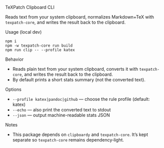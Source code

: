 TeXPatch Clipboard CLI

Reads text from your system clipboard, normalizes Markdown+TeX with `texpatch-core`, and writes the result back to the clipboard.

Usage (local dev)
```
npm i
npm -w texpatch-core run build
npm run clip -- --profile katex
```

Behavior
- Reads plain text from your system clipboard, converts it with `texpatch-core`, and writes the result back to the clipboard.
- By default prints a short stats summary (not the converted text).

Options
- `--profile katex|pandoc|github` — choose the rule profile (default: katex)
- `--echo` — also print the converted text to stdout
- `--json` — output machine-readable stats JSON

Notes
- This package depends on `clipboardy` and `texpatch-core`. It’s kept separate so `texpatch-core` remains dependency‑light.
